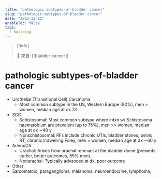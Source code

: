 ```yaml
---
title: "pathologic subtypes-of-bladder cancer"
slug: "pathologic-subtypes-of-bladder-cancer"
date: "2023-11-22"
enableToc: false
tags:
  - building
---
```


> [!info]
>
> 🌱 來自: [[bladder cancer]]

# pathologic subtypes-of-bladder cancer

- Urothelial (Transitional Cell) Carcinoma
  - Most common subtype in the US, Western Europe (90%), men > women, median age at dx 73
- SCC
  - Schistosomal: Most common subtype where infxn w/ Schistosoma haematobium are prevalent (up to 75%), men >> women, median age at dx ∼40 y
  - Nonschistosomal: RFs include chronic UTIs, bladder stones, pelvic RT, chronic indwelling Foley, men = women, median age at dx ∼60 y
- AdenoCA
  - Urachal: Arises from urachal remnant at the bladder dome (presents earlier, better outcomes, 59% men).
  - Nonurachal: Typically advanced at dx, poor outcome
- Other
- Sarcomatoid, paraganglioma, melanoma, neuroendocrine, lymphoma,
